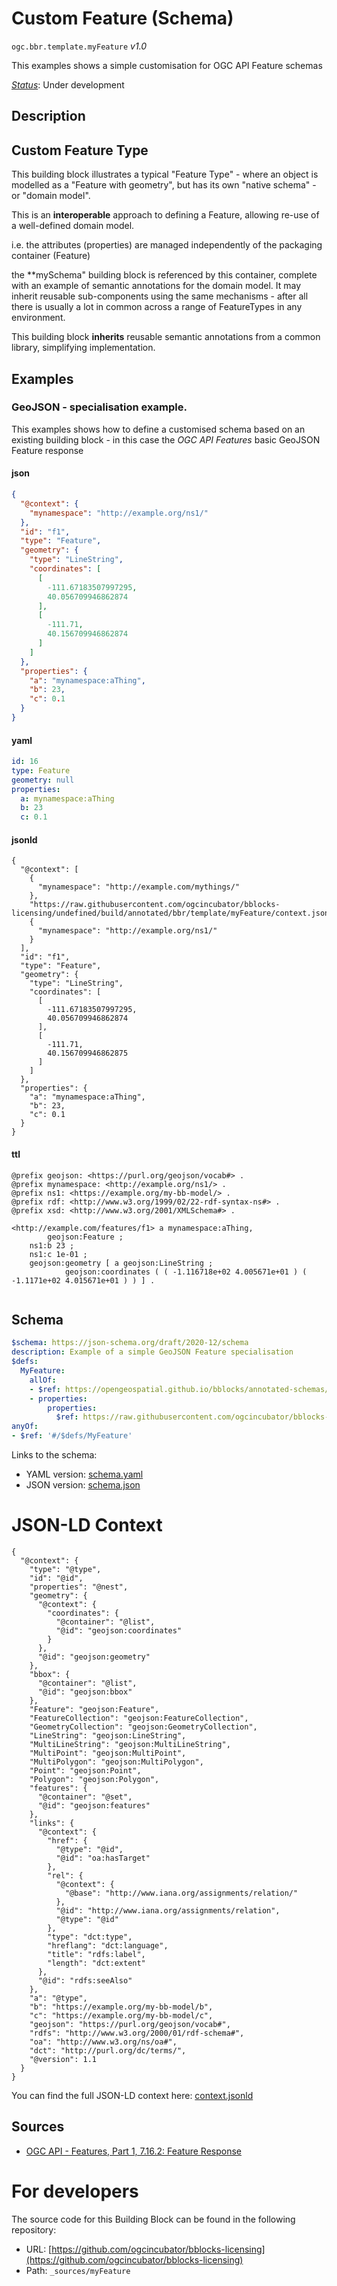 
# Custom Feature (Schema)

`ogc.bbr.template.myFeature` *v1.0*

This examples shows a simple customisation for OGC API Feature schemas

[*Status*](http://www.opengis.net/def/status): Under development

## Description

## Custom Feature Type 

This building block illustrates a typical "Feature Type" - where an object is modelled as a "Feature with geometry", but has its own "native schema" - or "domain model".

This is an **interoperable** approach to defining a Feature, allowing re-use of a well-defined domain model.

i.e. the attributes (properties) are managed independently of the packaging container (Feature) 

the **mySchema" building block is referenced by this container, complete with an example of semantic annotations for the domain model.  It may inherit reusable sub-components using the same mechanisms - after all there is usually a lot in common across a range of FeatureTypes in any environment.  

This building block **inherits** reusable semantic annotations from a common library, simplifying implementation. 




## Examples

### GeoJSON - specialisation example.
This examples shows how to define a customised schema based on an existing building block - in this case the *OGC API Features* basic GeoJSON Feature response
#### json
```json
{
  "@context": {
    "mynamespace": "http://example.org/ns1/"
  },
  "id": "f1",
  "type": "Feature",
  "geometry": {
    "type": "LineString",
    "coordinates": [
      [
        -111.67183507997295,
        40.056709946862874
      ],
      [
        -111.71,
        40.156709946862874
      ]
    ]
  },
  "properties": {
    "a": "mynamespace:aThing",
    "b": 23,
    "c": 0.1
  }
}

```

#### yaml
```yaml
id: 16
type: Feature
geometry: null
properties:
  a: mynamespace:aThing
  b: 23
  c: 0.1

```

#### jsonld
```jsonld
{
  "@context": [
    {
      "mynamespace": "http://example.com/mythings/"
    },
    "https://raw.githubusercontent.com/ogcincubator/bblocks-licensing/undefined/build/annotated/bbr/template/myFeature/context.jsonld",
    {
      "mynamespace": "http://example.org/ns1/"
    }
  ],
  "id": "f1",
  "type": "Feature",
  "geometry": {
    "type": "LineString",
    "coordinates": [
      [
        -111.67183507997295,
        40.056709946862874
      ],
      [
        -111.71,
        40.156709946862875
      ]
    ]
  },
  "properties": {
    "a": "mynamespace:aThing",
    "b": 23,
    "c": 0.1
  }
}
```

#### ttl
```ttl
@prefix geojson: <https://purl.org/geojson/vocab#> .
@prefix mynamespace: <http://example.org/ns1/> .
@prefix ns1: <https://example.org/my-bb-model/> .
@prefix rdf: <http://www.w3.org/1999/02/22-rdf-syntax-ns#> .
@prefix xsd: <http://www.w3.org/2001/XMLSchema#> .

<http://example.com/features/f1> a mynamespace:aThing,
        geojson:Feature ;
    ns1:b 23 ;
    ns1:c 1e-01 ;
    geojson:geometry [ a geojson:LineString ;
            geojson:coordinates ( ( -1.116718e+02 4.005671e+01 ) ( -1.1171e+02 4.015671e+01 ) ) ] .


```

## Schema

```yaml
$schema: https://json-schema.org/draft/2020-12/schema
description: Example of a simple GeoJSON Feature specialisation
$defs:
  MyFeature:
    allOf:
    - $ref: https://opengeospatial.github.io/bblocks/annotated-schemas/geo/features/feature/schema.yaml
    - properties:
        properties:
          $ref: https://raw.githubusercontent.com/ogcincubator/bblocks-licensing/undefined/build/annotated/bbr/template/mySchema/schema.yaml
anyOf:
- $ref: '#/$defs/MyFeature'

```

Links to the schema:

* YAML version: [schema.yaml](https://raw.githubusercontent.com/ogcincubator/bblocks-licensing/undefined/build/annotated/bbr/template/myFeature/schema.json)
* JSON version: [schema.json](https://raw.githubusercontent.com/ogcincubator/bblocks-licensing/undefined/build/annotated/bbr/template/myFeature/schema.yaml)


# JSON-LD Context

```jsonld
{
  "@context": {
    "type": "@type",
    "id": "@id",
    "properties": "@nest",
    "geometry": {
      "@context": {
        "coordinates": {
          "@container": "@list",
          "@id": "geojson:coordinates"
        }
      },
      "@id": "geojson:geometry"
    },
    "bbox": {
      "@container": "@list",
      "@id": "geojson:bbox"
    },
    "Feature": "geojson:Feature",
    "FeatureCollection": "geojson:FeatureCollection",
    "GeometryCollection": "geojson:GeometryCollection",
    "LineString": "geojson:LineString",
    "MultiLineString": "geojson:MultiLineString",
    "MultiPoint": "geojson:MultiPoint",
    "MultiPolygon": "geojson:MultiPolygon",
    "Point": "geojson:Point",
    "Polygon": "geojson:Polygon",
    "features": {
      "@container": "@set",
      "@id": "geojson:features"
    },
    "links": {
      "@context": {
        "href": {
          "@type": "@id",
          "@id": "oa:hasTarget"
        },
        "rel": {
          "@context": {
            "@base": "http://www.iana.org/assignments/relation/"
          },
          "@id": "http://www.iana.org/assignments/relation",
          "@type": "@id"
        },
        "type": "dct:type",
        "hreflang": "dct:language",
        "title": "rdfs:label",
        "length": "dct:extent"
      },
      "@id": "rdfs:seeAlso"
    },
    "a": "@type",
    "b": "https://example.org/my-bb-model/b",
    "c": "https://example.org/my-bb-model/c",
    "geojson": "https://purl.org/geojson/vocab#",
    "rdfs": "http://www.w3.org/2000/01/rdf-schema#",
    "oa": "http://www.w3.org/ns/oa#",
    "dct": "http://purl.org/dc/terms/",
    "@version": 1.1
  }
}
```

You can find the full JSON-LD context here:
[context.jsonld](https://raw.githubusercontent.com/ogcincubator/bblocks-licensing/undefined/build/annotated/bbr/template/myFeature/context.jsonld)

## Sources

* [OGC API - Features, Part 1, 7.16.2: Feature Response](https://docs.ogc.org/is/17-069r3/17-069r3.html#_response_7)

# For developers

The source code for this Building Block can be found in the following repository:

* URL: [https://github.com/ogcincubator/bblocks-licensing](https://github.com/ogcincubator/bblocks-licensing)
* Path: `_sources/myFeature`

